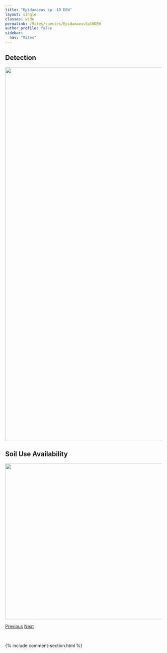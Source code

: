 ```yaml
---
title: "Epidamaeus sp. 10 DEW"
layout: single
classes: wide
permalink: /Mites/species/EpidamaeusSp10DEW
author_profile: false
sidebar:
  nav: "Mites"
---
```


<h2>Detection</h2>

<a href="https://drive.google.com/uc?export=view&id=1cfZ7vRuj1iBlcexHnM8JBTkL9wmo0wBL">
<img src="https://drive.google.com/uc?export=view&id=1cfZ7vRuj1iBlcexHnM8JBTkL9wmo0wBL" height = "1200" width = "800">
</a>


<h2>Soil Use Availability</h2>

<a href="https://drive.google.com/uc?export=view&id=1uj7C7jz-twy8WrzhxlbZsDQBt7F3c8mi">
<img src="https://drive.google.com/uc?export=view&id=1uj7C7jz-twy8WrzhxlbZsDQBt7F3c8mi" height = "500" width = "1000">
</a>


<a href="/DevelopmentWebsite/Mites/species/EpidamaeusSp1DEW" class="pagination--pager" title="Epidamaeus sp. 1 DEW">Previous</a> <a href="/DevelopmentWebsite/Mites/species/EpidamaeusSp11DEW" class="pagination--pager" title="Epidamaeus sp. 11 DEW">Next</a>

<p>&nbsp;</p>

{% include comment-section.html %}
